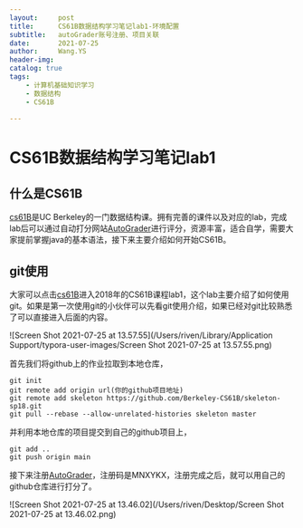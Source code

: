 ```yaml
---
layout:     post
title:      CS61B数据结构学习笔记lab1-环境配置
subtitle:   autoGrader账号注册、项目关联
date:       2021-07-25
author:     Wang.YS
header-img: 
catalog: true
tags:
    - 计算机基础知识学习
    - 数据结构
    - CS61B

---
```


# CS61B数据结构学习笔记lab1

## 什么是CS61B

[cs61B](https://sp18.datastructur.es)是UC Berkeley的一门数据结构课。拥有完善的课件以及对应的lab，完成lab后可以通过自动打分网站[AutoGrader](https://www.gradescope.com/courses/20666)进行评分，资源丰富，适合自学，需要大家提前掌握java的基本语法，接下来主要介绍如何开始CS61B。

## git使用

大家可以点击[cs61B](https://sp18.datastructur.es)进入2018年的CS61B课程lab1，这个lab主要介绍了如何使用git。如果是第一次使用git的小伙伴可以先看git使用介绍，如果已经对git比较熟悉了可以直接进入后面的内容。

![Screen Shot 2021-07-25 at 13.57.55](/Users/riven/Library/Application Support/typora-user-images/Screen Shot 2021-07-25 at 13.57.55.png)

首先我们将github上的作业拉取到本地仓库，

```
git init
git remote add origin url(你的github项目地址)
git remote add skeleton https://github.com/Berkeley-CS61B/skeleton-sp18.git
git pull --rebase --allow-unrelated-histories skeleton master
```

并利用本地仓库的项目提交到自己的github项目上，

```
git add ..
git push origin main
```

接下来注册[AutoGrader](https://www.gradescope.com/courses/20666)，注册码是MNXYKX，注册完成之后，就可以用自己的github仓库进行打分了。

![Screen Shot 2021-07-25 at 13.46.02](/Users/riven/Desktop/Screen Shot 2021-07-25 at 13.46.02.png)

